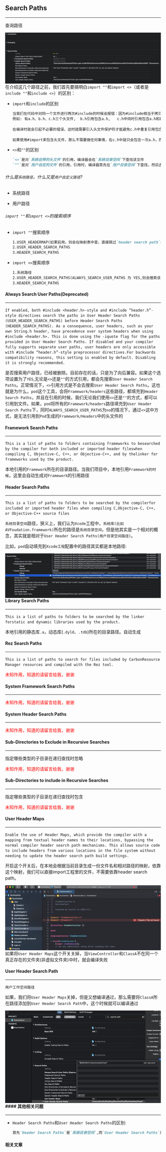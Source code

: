 ## Search Paths

---------

查询路径

<img src='./img/1.jpg' align=left>

在介绍这几个路径之前，我们首先要搞明白`import ""`和`import <>`（或者是`include ""`和`include <>`）的区别：

- `import`和`include`的区别

  ```markdown
  当我们在代码中对同一个文件进行两次#include的时候会报错：因为#include相当于拷贝头文件中的内容，所以会报重复定义的错误。
  例如: 有a.h、b.h、c.h三个头文件,  b.h引用包含a.h,   c.h中同时引用包含a.h和b.h。如果使用#include来包含头文件，不做重复引用处理情况下，那么在c.h中相当于包含了两次a.h。这样
  
  在编译时就会引起不必要的错误，这时就需要引入头文件保护符才能避免c.h中重复引用包含两次a.h。
  
  如果使用#import来包含头文件，那么不需要做任何事情，在c.h中就只会包含一次a.h，而不会引起任何错误。不管你对一个文件同时包含了多少次，使用#import确定只会包含一次。所以它可以解决重复导入的问题，它会做一次判断，如果已经导入一次就不导入了。
  ```

- `<>`和`""`的区别

  ```markdown
  `<>`是对`系统自带的头文件`的引用，编译器会在`系统目录空间`下查找该文件
  `""`是对`用户自定的文件`的引用，引用时，编译器首先在`用户目录空间`下查找，然后去安装目录中查找，最后在系统文件目录中查找
  ```

  

###### 什么是`系统路径`，什么又是`用户自定义路径`?

- 系统路径

  

- 用户路径



###### `import ""`和`import <>`的搜索顺序

- `import ""`搜索顺序

  ```markdown
  1.USER_HEADERMAP(如果启用，则会在映射表中查，直接跳过`header search path`的配置，如果没有查到，或者没有启用，直接往下走)
  2.USER_HEADER_SEARCH_PATHS
  3.HEADER_SEARCH_PATHS
  ```

- `import <>`搜索顺序

  ```markdown
  1.系统路径
  2.USER_HEADER_SEARCH_PATHS(ALWAYS_SEARCH_USER_PATHS 为 YES,则会搜索该路径，该变量默认是NO，并且已经被标记为Deprecated)
  3.HEADER_SEARCH_PATHS
  ```

  

#### Always Search User Paths(Deprecated)

------

`If enabled, both #include <header.h>-style and #include “header.h”-style directives search the paths in User Header Search Paths (USER_HEADER_SEARCH_PATHS) before Header Search Paths (HEADER_SEARCH_PATHS). As a consequence, user headers, such as your own String.h header, have precedence over system headers when using #include <header.h>. This is done using the -iquote flag for the paths provided in User Header Search Paths. If disabled and your compiler fully supports separate user paths, user headers are only accessible with #include “header.h”-style preprocessor directives.For backwards compatibility reasons, this setting is enabled by default. Disabling it is strongly recommended.`

是否搜索用户路径，已经被删除。目前存在的话，只是为了向后兼容。如果这个选项设置为了`YES`,无论是`<>`还是`""`的方式引用，都会先搜索`User Header Search Paths`。正常情况下，`<>`引用方式是不会去搜索`User Header Search Paths`。这也就是为什么，`pod`这个工具，会将`Framework/headers`这些路径，都填充到`Header Search Paths`，并且在引用的时候，我们无论我们使用`<>`还是`""`的方式，都可以引用到文件。如果，`pod`将所有的`Framework/headers`路径填充到`User Header Search Paths`下，同时`ALWAYS_SEARCH_USER_PATHS`为`no`的情况下，通过`<>`这中方式，是无法引用到`Pod`生成的`Framework/Headers`中的头文件的



#### Framework Search Paths

-------

`This is a list of paths to folders containing frameworks to besearched by the compiler for both included or imported header fileswhen compiling C, Objective-C, C++, or Objective-C++, and by thelinker for frameworks used by the product.`

本地引用的`Framework`所在的目录路径。当我们项目中，本地引用`Framework的时候`，这里会自动生成对`Framework`的引用路径



#### Header Search Paths

------

`This is a list of paths to folders to be searched by the compilerfor included or imported header files when compiling C,Objective-C, C++, or Objective-C++ source files`

`系统目录空间`路径，狭义上，我们认为`Xcode`工程中，`系统库(比如AVFoudation.framework)`所在的路径是`系统目录空间`，但是他其实是一个相对的概念，其实就是相对于`User Header Search Paths(用户目录空间路径)`。

比如，`pod`自动填充到`Xcode工程`配置中的路径其实都是本地路径:

<img src='./img/2.jpg' align=left>



#### Library Search Paths

-----

`This is a list of paths to folders to be searched by the linker forstatic and dynamic libraries used by the product.`

本地引用的静态库`.a`，动态库(`.dyld`、`.tdb`)所在的目录路径。自动生成



#### Rez Search Paths

------

`This is a list of paths to search for files included by CarbonResource Manager resources and compiled with the Rez tool.`

<font color='red'>未知作用，知道的请留言给我，谢谢</font>



#### System Framework Search Paths

------

<font color='red'>未知作用，知道的请留言给我，谢谢</font>



#### System Header Search Paths

-----

<font color='red'>未知作用，知道的请留言给我，谢谢</font>



#### Sub-Directories to Exclude in Recursive Searches

------

指定哪些类型的子目录在递归查找时忽略

<font color='red'>未知作用，知道的请留言给我，谢谢</font>

#### Sub-Directories to include in Recursive Searches

------

指定哪些类型的子目录在递归查找时包含

<font color='red'>未知作用，知道的请留言给我，谢谢</font>



#### User Header Maps

-----

`Enable the use of Header Maps, which provide the compiler with a mapping from textual header names to their locations, bypassing the normal compiler header search path mechanisms. This allows source code to include headers from various locations in the file system without needing to update the header search path build settings.`

开启这个开关后，在本地会根据当前目录生成一份文件名和相对路径的映射，依靠这个映射，我们可以直接import工程里的文件，不需要依靠header search path。

<img src='./img/3.jpg' align=left>

如果将`User Header Maps`这个开关关掉，当`ViewController`和`ClassA`不在同一个真正存在的文件夹(非虚拟文件夹)中时，就会编译失败



#### User Header Search Path

-----

`用户工作空间路径`

如果，我们将`User Header Maps`关掉，但是又想编译通过，那么需要将`ClassA`所在路径添加到`User Header Search Path`中，这个时候就可以编译通过

<img src='./img/4.jpg' align=left>

#### #### 其他相关问题

--------

- `Header Search Paths`和`User Header Search Paths`的区别:

  ```markdown
  首先`Header Search Paths`是`系统目录空间`,而`User Header Search Paths`是`用户目录空间`
  
  ```

  



#### 相关文章





